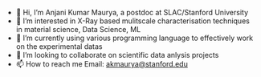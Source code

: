 - 👋 Hi, I’m Anjani Kumar Maurya, a postdoc at SLAC/Stanford University
- 👀 I’m interested in X-Ray based mulitscale characterisation techniques in material science, Data Science, ML
- 🌱 I’m currently using various programming language to effectively work on the experimental datas
- 💞️ I’m looking to collaborate on scientific data anlysis projects
- 📫 How to reach me Email: akmaurya@stanford.edu

<!---
akmauryaa/akmauryaa is a ✨ special ✨ repository because its `README.md` (this file) appears on your GitHub profile.
You can click the Preview link to take a look at your changes.
--->
